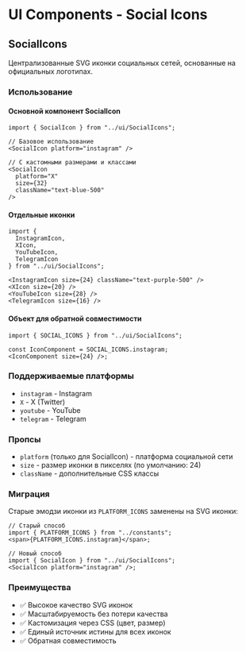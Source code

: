 # UI Components - Social Icons

## SocialIcons

Централизованные SVG иконки социальных сетей, основанные на официальных логотипах.

### Использование

#### Основной компонент SocialIcon

```tsx
import { SocialIcon } from "../ui/SocialIcons";

// Базовое использование
<SocialIcon platform="instagram" />

// С кастомными размерами и классами
<SocialIcon
  platform="X"
  size={32}
  className="text-blue-500"
/>
```

#### Отдельные иконки

```tsx
import {
  InstagramIcon,
  XIcon,
  YouTubeIcon,
  TelegramIcon
} from "../ui/SocialIcons";

<InstagramIcon size={24} className="text-purple-500" />
<XIcon size={20} />
<YouTubeIcon size={28} />
<TelegramIcon size={16} />
```

#### Объект для обратной совместимости

```tsx
import { SOCIAL_ICONS } from "../ui/SocialIcons";

const IconComponent = SOCIAL_ICONS.instagram;
<IconComponent size={24} />;
```

### Поддерживаемые платформы

- `instagram` - Instagram
- `X` - X (Twitter)
- `youtube` - YouTube
- `telegram` - Telegram

### Пропсы

- `platform` (только для SocialIcon) - платформа социальной сети
- `size` - размер иконки в пикселях (по умолчанию: 24)
- `className` - дополнительные CSS классы

### Миграция

Старые эмодзи иконки из `PLATFORM_ICONS` заменены на SVG иконки:

```tsx
// Старый способ
import { PLATFORM_ICONS } from "../constants";
<span>{PLATFORM_ICONS.instagram}</span>;

// Новый способ
import { SocialIcon } from "../ui/SocialIcons";
<SocialIcon platform="instagram" />;
```

### Преимущества

- ✅ Высокое качество SVG иконок
- ✅ Масштабируемость без потери качества
- ✅ Кастомизация через CSS (цвет, размер)
- ✅ Единый источник истины для всех иконок
- ✅ Обратная совместимость
